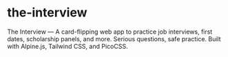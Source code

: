 # the-interview
The Interview — A card-flipping web app to practice job interviews, first dates, scholarship panels, and more. Serious questions, safe practice. Built with Alpine.js, Tailwind CSS, and PicoCSS.
